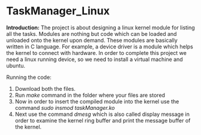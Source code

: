 # TaskManager_Linux

**Introduction:**
The project is about designing a linux kernel module for listing all the tasks. 
Modules are nothing but code which can be loaded and unloaded onto the kernel upon demand. These modules are basically written in C language. For example, a device driver is a module which helps the kernel to connect with hardware. In order to complete this project we need a linux running device, so we need to install a virtual machine and ubuntu. 

Running the code:

1. Download both the files.
2. Run *make* command in the folder where your files are stored
3. Now in order to insert the compiled module into the kernel use the command *sudo insmod taskManager.ko*
4. Next use the command *dmesg* which is also called display message in order to examine the kernel ring buffer and print the message buffer of the kernel.
